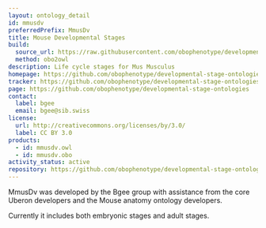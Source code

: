 ```yaml
---
layout: ontology_detail
id: mmusdv
preferredPrefix: MmusDv
title: Mouse Developmental Stages
build:
  source_url: https://raw.githubusercontent.com/obophenotype/developmental-stage-ontologies/master/src/mmusdv/mmusdv.obo
  method: obo2owl
description: Life cycle stages for Mus Musculus
homepage: https://github.com/obophenotype/developmental-stage-ontologies/wiki/MmusDv
tracker: https://github.com/obophenotype/developmental-stage-ontologies/issues
page: https://github.com/obophenotype/developmental-stage-ontologies
contact:
  label: bgee
  email: bgee@sib.swiss
license:
  url: http://creativecommons.org/licenses/by/3.0/
  label: CC BY 3.0
products:
  - id: mmusdv.owl
  - id: mmusdv.obo
activity_status: active
repository: https://github.com/obophenotype/developmental-stage-ontologies
---
```


MmusDv was developed by the Bgee group with assistance from the core Uberon developers and the Mouse anatomy ontology developers.

Currently it includes both embryonic stages and adult stages.
